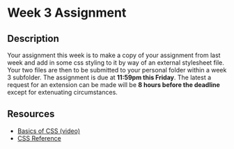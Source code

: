 # Week 3 Assignment

## Description

Your assignment this week is to make a copy of your assignment from last week and add in some css styling to it by way of an external stylesheet file. Your two files are then to be submitted to your personal folder within a week 3 subfolder. The assignment is due at **11:59pm this Friday**. The latest a request for an extension can be made will be **8 hours before the deadline** except for extenuating circumstances.

## Resources
- [Basics of CSS (video)](https://drive.google.com/file/d/1a0QlLvmQ6RUIs7CZ0F5SUjyHeAjnwsjp/view)
- [CSS Reference](https://www.w3schools.com/css/css_intro.asp)

